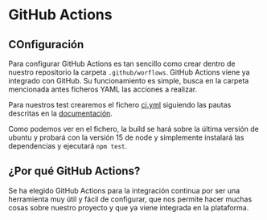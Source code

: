 # GitHub Actions

## COnfiguración

Para configurar GitHub Actions es tan sencillo como crear dentro de nuestro repositorio la carpeta `.github/worflows`. GitHub Actions viene ya integrado con GitHub. Su funcionamiento es simple, busca en la carpeta mencionada antes ficheros YAML las acciones a realizar.

Para nuestros test crearemos el fichero [ci.yml](../.github/workflows/ci.yml) siguiendo las pautas descritas en la [documentación](https://docs.github.com/en/free-pro-team@latest/actions/guides/building-and-testing-nodejs).

Como podemos ver en el fichero, la build se hará sobre la última versión de ubuntu y probará con la versión 15 de node y simplemente instalará las dependencias y ejecutará `npm test`.

## ¿Por qué GitHub Actions?

Se ha elegido GitHub Actions para la integración continua por ser una herramienta muy útil y fácil de configurar, que nos permite hacer muchas cosas sobre nuestro proyecto y que ya viene integrada en la plataforma.
